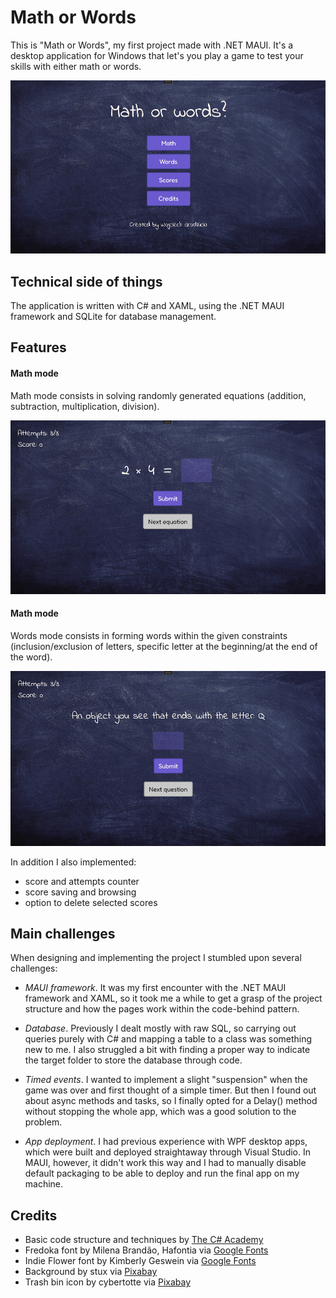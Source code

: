 # **Math or Words**

This is "Math or Words", my first project made with .NET MAUI. It's a desktop application for Windows that let's you play a game to test your skills with either math or words.

![Menu sample](MathOrWords/Resources/Images/main_menu.PNG)

## **Technical side of things**

The application is written with C# and XAML, using the .NET MAUI framework and SQLite for database management.

## **Features**

#### Math mode

Math mode consists in solving randomly generated equations (addition, subtraction, multiplication, division).

![Math sample](MathOrWords/Resources/Images/math_game.PNG)

#### Math mode

Words mode consists in forming words within the given constraints (inclusion/exclusion of letters, specific letter at the beginning/at the end of the word).

![Words sample](MathOrWords/Resources/Images/words_game.PNG)

In addition I also implemented:

- score and attempts counter
- score saving and browsing
- option to delete selected scores

## **Main challenges**

When designing and implementing the project I stumbled upon several challenges:

- _MAUI framework_. It was my first encounter with the .NET MAUI framework and XAML, so it took me a while to get a grasp of the project structure and how the pages work within the code-behind pattern.

- _Database_. Previously I dealt mostly with raw SQL, so carrying out queries purely with C# and mapping a table to a class was something new to me. I also struggled a bit with finding a proper way to indicate the target folder to store the database through code.

- _Timed events_. I wanted to implement a slight "suspension" when the game was over and first thought of a simple timer. But then I found out about async methods and tasks, so I finally opted for a Delay() method without stopping the whole app, which was a good solution to the problem.

- _App deployment_. I had previous experience with WPF desktop apps, which were built and deployed straightaway through Visual Studio. In MAUI, however, it didn't work this way and I had to manually disable default packaging to be able to deploy and run the final app on my machine.

## **Credits**

- Basic code structure and techniques by [The C# Academy](https://www.youtube.com/watch?v=o81wpRuOGjE&list=PL4G0MUH8YWiAMypwveH2LlLK_o8Jto9CE)
- Fredoka font by Milena Brandão, Hafontia via [Google Fonts](https://fonts.google.com/specimen/Fredoka)
- Indie Flower font by Kimberly Geswein via [Google Fonts](https://fonts.google.com/specimen/Indie+Flower)
- Background by stux via [Pixabay](https://pixabay.com/photos/black-board-traces-of-chalk-school-1072366/)
- Trash bin icon by cybertotte via [Pixabay](https://pixabay.com/vectors/dust-bin-icon-the-trash-can-debris-4875414/)
